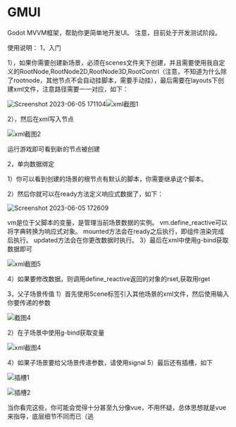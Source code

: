 # GMUI
Godot MVVM框架，帮助你更简单地开发UI。
注意，目前处于开发测试阶段。

使用说明：
1，入门

1），如果你需要创建新场景，必须在scenes文件夹下创建，并且需要使用我自定义的RootNode,RootNode2D,RootNode3D,RootContrl（注意，不知道为什么除了rootnode，其他节点不会自动挂脚本，需要手动挂），最后需要在layouts下创建xml文件，注意路径需要一一对应，如下：

![Screenshot 2023-06-05 171104](https://github.com/JustDooooIt/GoVM/assets/43512399/758ec2c1-eb21-4cd1-9daf-26e54bf3c191)![xml截图1](https://github.com/JustDooooIt/GoVM/assets/43512399/7ef4fb3e-28a9-423a-a39f-020b1092327b)

2），然后在xml写入节点

![xml截图2](https://github.com/JustDooooIt/GoVM/assets/43512399/73e3f7dc-7776-4fc6-a057-1fbad27139d4)

运行游戏即可看到新的节点被创建

2，单向数据绑定

1）你可以看到创建的场景的根节点有默认的脚本，你需要继承这个脚本。

2）然后你就可以在ready方法定义响应式数据了，如下：

![Screenshot 2023-06-05 172609](https://github.com/JustDooooIt/GoVM/assets/43512399/3a87a60d-aadb-44b8-8896-12ec2ae25a6f)

vm是位于父脚本的变量，是管理当前场景数据的实例。
vm.define_reactive可以将字典转换为响应式对象。
mounted方法会在ready之后执行，即组件渲染完成后执行。
updated方法会在你更改数据时执行。
3）最后在xml中使用g-bind获取数据即可

![xml截图5](https://github.com/JustDooooIt/GMUI/assets/43512399/0ca2f55c-e5dc-438a-b0b6-1f4cf4ebd705)

4）如果要修改数据，则调用define_reactive返回的对象的rset,获取用rget

3，父子场景传值
1）首先使用Scene标签引入其他场景的xml文件，然后使用输入你要传递的参数

![截图4](https://github.com/JustDooooIt/GoVM/assets/43512399/2d0d3cbc-947a-43ca-85f9-ab40b1a5a580)

2）在子场景中使用g-bind获取变量

![xml截图4](https://github.com/JustDooooIt/GoVM/assets/43512399/a3d3bf8f-2a2b-42f9-aaea-bfa126ee5606)

4）如果子场景要给父场景传递参数，请使用signal
5）最后还有插槽，如下

![插槽1](https://github.com/JustDooooIt/GMUI/assets/43512399/146324b0-7e54-4a5d-8bd9-f2fe7c4a76cc)

![插槽2](https://github.com/JustDooooIt/GMUI/assets/43512399/681e8fd5-4d34-4bba-937a-5954fcc8bfd5)

当你看完这些，你可能会觉得十分甚至九分像vue，不用怀疑，总体思想就是vue来指导，底层细节不同而已（逃
